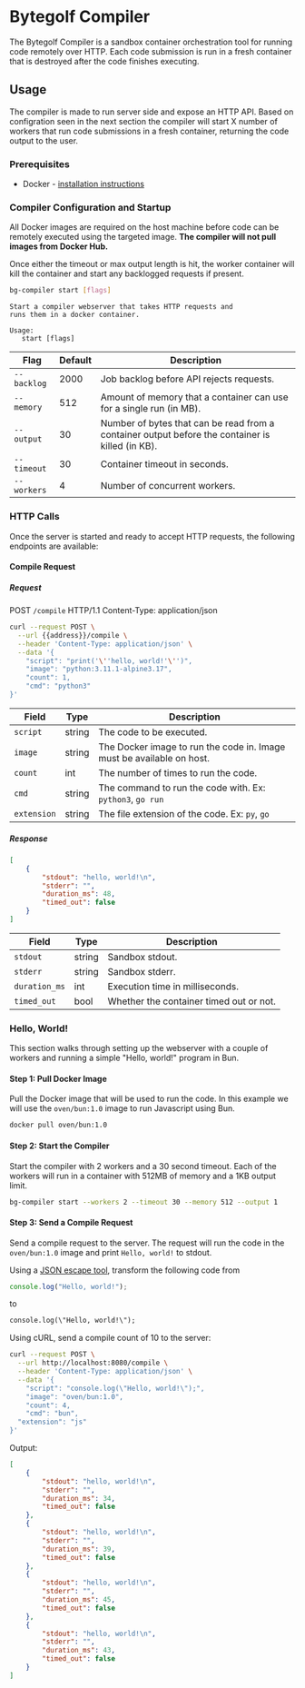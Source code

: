 # Bytegolf Compiler

The Bytegolf Compiler is a sandbox container orchestration tool for
running code remotely over HTTP. Each code submission is run in a fresh
container that is destroyed after the code finishes executing.

## Usage

The compiler is made to run server side and expose an HTTP API. Based on 
configration seen in the next section the compiler will start X number of 
workers that run code submissions in a fresh container, returning the code 
output to the user.

### Prerequisites

- Docker - [installation instructions](https://docs.docker.com/engine/install/)

### Compiler Configuration and Startup

All Docker images are required on the host machine before code can be remotely
executed using the targeted image. **The compiler will not pull images from
Docker Hub.**

Once either the timeout or max output length is hit, the worker container will
kill the container and start any backlogged requests if present.

```sh
bg-compiler start [flags]
```

```
Start a compiler webserver that takes HTTP requests and 
runs them in a docker container.

Usage:
   start [flags]
```

| Flag | Default | Description |
|---|---|---|
| `--backlog`| 2000 | Job backlog before API rejects requests. |
| `--memory` | 512 | Amount of memory that a container can use for a single run (in MB). |
| `--output` | 30 | Number of bytes that can be read from a container output before the container is killed (in KB). |
| `--timeout` | 30 | Container timeout in seconds. |
| `--workers` | 4 | Number of concurrent workers. |


### HTTP Calls

Once the server is started and ready to accept HTTP requests, the following
endpoints are available:

#### Compile Request

##### Request

POST `/compile` HTTP/1.1
Content-Type: application/json

```sh
curl --request POST \
  --url {{address}}/compile \
  --header 'Content-Type: application/json' \
  --data '{
	"script": "print('\''hello, world!'\'')",
	"image": "python:3.11.1-alpine3.17",
	"count": 1,
	"cmd": "python3"
}'
```

| Field | Type | Description |
|---|---|---|
| `script` | string | The code to be executed. |
| `image` | string | The Docker image to run the code in. Image must be available on host. |
| `count` | int | The number of times to run the code. |
| `cmd` | string | The command to run the code with. Ex: `python3`, `go run` |
| `extension` | string | The file extension of the code. Ex: `py`, `go` |


##### Response

```json
[
	{
		"stdout": "hello, world!\n",
		"stderr": "",
		"duration_ms": 48,
		"timed_out": false
	}
]
```

| Field | Type | Description |
|---|---|---|
| `stdout` | string | Sandbox stdout. |
| `stderr` | string | Sandbox stderr. |
| `duration_ms` | int | Execution time in milliseconds. |
| `timed_out` | bool | Whether the container timed out or not. |


### Hello, World!

This section walks through setting up the webserver with a couple of workers
and running a simple "Hello, world!" program in Bun.

#### Step 1: Pull Docker Image

Pull the Docker image that will be used to run the code. In this example we
will use the `oven/bun:1.0` image to run Javascript using Bun.

```sh
docker pull oven/bun:1.0
```

#### Step 2: Start the Compiler

Start the compiler with 2 workers and a 30 second timeout. Each of the workers 
will run in a container with 512MB of memory and a 1KB output limit.

```sh
bg-compiler start --workers 2 --timeout 30 --memory 512 --output 1
```

#### Step 3: Send a Compile Request

Send a compile request to the server. The request will run the code in the
`oven/bun:1.0` image and print `Hello, world!` to stdout.

Using a [JSON escape tool](https://www.freeformatter.com/json-escape.html#before-output), transform the following code from

```javascript
console.log("Hello, world!");
```

to

```txt
console.log(\"Hello, world!\");
```

Using cURL, send a compile count of 10 to the server:

```sh
curl --request POST \
  --url http://localhost:8080/compile \
  --header 'Content-Type: application/json' \
  --data '{
	"script": "console.log(\"Hello, world!\");",
	"image": "oven/bun:1.0",
	"count": 4,
	"cmd": "bun",
  "extension": "js"
}'
```

Output:

```json
[
	{
		"stdout": "hello, world!\n",
		"stderr": "",
		"duration_ms": 34,
		"timed_out": false
	},
	{
		"stdout": "hello, world!\n",
		"stderr": "",
		"duration_ms": 39,
		"timed_out": false
	},
	{
		"stdout": "hello, world!\n",
		"stderr": "",
		"duration_ms": 45,
		"timed_out": false
	},
	{
		"stdout": "hello, world!\n",
		"stderr": "",
		"duration_ms": 43,
		"timed_out": false
	}
]
```